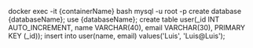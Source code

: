 docker exec -it {containerName} bash
mysql -u root -p
create database {databaseName};
use {databaseName};
create table user(_id INT  AUTO_INCREMENT, name VARCHAR(40), email VARCHAR(30), PRIMARY KEY (_id));
insert into user(name, email) values('Luis', 'Luis@Luis');
